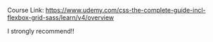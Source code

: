 Course Link: https://www.udemy.com/css-the-complete-guide-incl-flexbox-grid-sass/learn/v4/overview

I strongly recommend!!